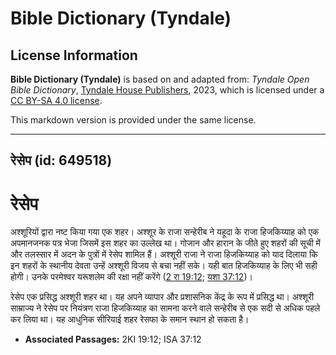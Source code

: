 # Bible Dictionary (Tyndale)

## License Information

**Bible Dictionary (Tyndale)** is based on and adapted from: _Tyndale Open Bible Dictionary_, [Tyndale House Publishers](https://tyndaleopenresources.com/), 2023, which is licensed under a [CC BY-SA 4.0 license](https://creativecommons.org/licenses/by-sa/4.0/legalcode.en).

This markdown version is provided under the same license.



--------------------------------

## रेसेप (id: 649518)

रेसेप
=====

अश्शूरियों द्वारा नष्ट किया गया एक शहर। अश्शूर के राजा सन्हेरीब ने यहूदा के राजा हिजकिय्याह को एक अपमानजनक पत्र भेजा जिसमें इस शहर का उल्लेख था। गोजान और हारान के जीते हुए शहरों की सूची में और तलस्सार में अदन के पुत्रों में रेसेप शामिल हैं। अश्शूरी राजा ने राजा हिजकिय्याह को याद दिलाया कि इन शहरों के स्थानीय देवता उन्हें अश्शूरी विजय से बचा नहीं सके। यही बात हिजकिय्याह के लिए भी सही होगी। उनके परमेश्वर यरूशलेम की रक्षा नहीं करेंगे ([2 रा 19:12](https://ref.ly/2Kgs19:12); [यशा 37:12](https://ref.ly/Isa37:12))।

रेसेप एक प्रसिद्ध अश्शूरी शहर था। यह अपने व्यापार और प्रशासनिक केंद्र के रूप में प्रसिद्ध था। अश्शूरी साम्राज्य ने रेसेप पर नियंत्रण राजा हिजकिय्याह का सामना करने वाले सन्हेरीब से एक सदी से अधिक पहले कर लिया था। यह आधुनिक सीरियाई शहर रेसफा के समान स्थान हो सकता है।

* **Associated Passages:** 2KI 19:12; ISA 37:12

